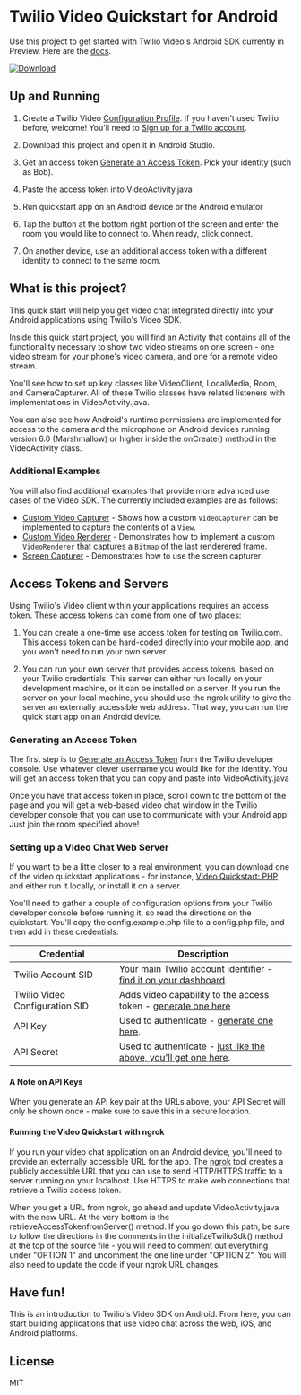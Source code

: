 # Twilio Video Quickstart for Android

Use this project to get started with Twilio Video's Android SDK currently in Preview. Here are the [docs](https://media.twiliocdn.com/sdk/android/video/latest/docs/).


 [ ![Download](https://api.bintray.com/packages/twilio/releases/video-android/images/download.svg) ](https://bintray.com/twilio/releases/video-android/_latestVersion)

## Up and Running

1) Create a Twilio Video [Configuration Profile](https://www.twilio.com/user/account/video/profiles). If you haven't used Twilio before, welcome! You'll need to [Sign up for a Twilio account](https://www.twilio.com/try-twilio).

2) Download this project and open it in Android Studio.

3) Get an access token [Generate an Access Token](https://www.twilio.com/user/account/video/dev-tools/testing-tools). Pick your identity (such as Bob).

4) Paste the access token into VideoActivity.java

5) Run quickstart app on an Android device or the Android emulator

6) Tap the button at the bottom right portion of the screen and enter the room you would like to connect to. When ready, click connect.

7) On another device, use an additional access token with a different identity to connect to the same room. 

## What is this project?

This quick start will help you get video chat integrated directly into your Android applications using Twilio's Video SDK. 

Inside this quick start project, you will find an Activity that contains all of the functionality necessary to show two video streams on one screen - one video stream for your phone's video camera, and one for a remote video stream.

You'll see how to set up key classes like VideoClient, LocalMedia, Room, and CameraCapturer. All of these Twilio classes have related listeners with implementations in VideoActivity.java.

You can also see how Android's runtime permissions are implemented for access to the camera and the microphone on Android devices running version 6.0 (Marshmallow) or higher inside the onCreate() method in the VideoActivity class.

### Additional Examples
You will also find additional examples that provide more advanced use cases of the Video SDK. The currently included examples are as follows:

- [Custom Video Capturer](exampleCustomVideoCapturer) - Shows how a custom `VideoCapturer` can be implemented to capture the contents of a `View`. 
- [Custom Video Renderer](exampleCustomVideoRenderer) - Demonstrates how to implement a custom `VideoRenderer` that captures a `Bitmap` of the last renderered frame.
- [Screen Capturer](exampleScreenCapturer) - Demonstrates how to use the screen capturer

## Access Tokens and Servers

Using Twilio's Video client within your applications requires an access token. These access tokens can come from one of two places:

1) You can create a one-time use access token for testing on Twilio.com. This access token can be hard-coded directly into your mobile app, and you won't need to run your own server.

2) You can run your own server that provides access tokens, based on your Twilio credentials. This server can either run locally on your development machine, or it can be installed on a server. If you run the server on your local machine, you should use the ngrok utility to give the server an externally accessible web address. That way, you can run the quick start app on an Android device.

### Generating an Access Token

The first step is to [Generate an Access Token](https://www.twilio.com/user/account/video/dev-tools/testing-tools) from the Twilio developer console. Use whatever clever username you would like for the identity. You will get an access token that you can copy and paste into VideoActivity.java

Once you have that access token in place, scroll down to the bottom of the page and you will get a web-based video chat window in the Twilio developer console that you can use to communicate with your Android app! Just join the room specified above!

### Setting up a Video Chat Web Server

If you want to be a little closer to a real environment, you can download one of the video quickstart applications - for instance, [Video Quickstart: PHP](https://github.com/TwilioDevEd/video-quickstart-php) and either run it locally, or install it on a server.

 You'll need to gather a couple of configuration options from your Twilio developer console before running it, so read the directions on the quickstart. You'll copy the config.example.php file to a config.php file, and then add in these credentials:
 
 Credential | Description
---------- | -----------
Twilio Account SID | Your main Twilio account identifier - [find it on your dashboard](https://www.twilio.com/user/account/video).
Twilio Video Configuration SID | Adds video capability to the access token - [generate one here](https://www.twilio.com/user/account/video/profiles)
API Key | Used to authenticate - [generate one here](https://www.twilio.com/user/account/messaging/dev-tools/api-keys).
API Secret | Used to authenticate - [just like the above, you'll get one here](https://www.twilio.com/user/account/messaging/dev-tools/api-keys).

#### A Note on API Keys

When you generate an API key pair at the URLs above, your API Secret will only
be shown once - make sure to save this in a secure location.

#### Running the Video Quickstart with ngrok

If you run your video chat application on an Android device, you'll need to provide an externally accessible URL for the app. The [ngrok](https://ngrok.com/) tool creates a publicly accessible URL that you can use to send HTTP/HTTPS traffic to a server running on your localhost. Use HTTPS to make web connections that retrieve a Twilio access token.

When you get a URL from ngrok, go ahead and update VideoActivity.java with the new URL. At the very bottom is the retrieveAccessTokenfromServer() method.  If you go down this path, be sure to follow the directions in the comments in the initializeTwilioSdk() method at the top of the source file - you will need to comment out everything under "OPTION 1" and uncomment the one line under "OPTION 2". You will also need to update the code if your ngrok URL changes.

## Have fun!

This is an introduction to Twilio's Video SDK on Android. From here, you can start building applications that use video chat across the web, iOS, and Android platforms.

## License

MIT
